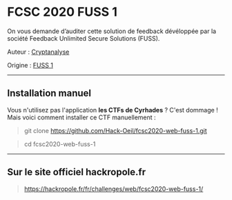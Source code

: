 # FCSC 2020 FUSS 1

On vous demande d’auditer cette solution de feedback dévéloppée par la société Feedback Unlimited Secure Solutions (FUSS).


Auteur : [Cryptanalyse](https://twitter.com/Cryptanalyse)

Origine : [FUSS 1](https://hackropole.fr/fr/challenges/web/fcsc2020-web-fuss-1/)


-----------

## Installation manuel
Vous n'utilisez pas l'application **les CTFs de Cyrhades** ? C'est dommage !
Mais voici comment installer ce CTF manuellement :

> git clone https://github.com/Hack-Oeil/fcsc2020-web-fuss-1.git

> cd fcsc2020-web-fuss-1


-----------

## Sur le site officiel hackropole.fr
> https://hackropole.fr/fr/challenges/web/fcsc2020-web-fuss-1/